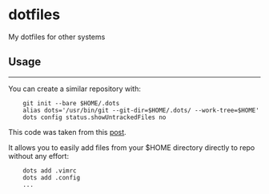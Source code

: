 # dotfiles

My dotfiles for other systems

## Usage
--------

You can create a similar repository with:

```
    git init --bare $HOME/.dots
    alias dots='/usr/bin/git --git-dir=$HOME/.dots/ --work-tree=$HOME'
    dots config status.showUntrackedFiles no

```
This code was taken from this [post](https://news.ycombinator.com/item?id=11071754).

It allows you to easily add files from your $HOME directory directly to repo without any effort:

```
    dots add .vimrc
    dots add .config
    ...
```
